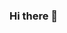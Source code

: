### Hi there 👋

<!--
**jaketamayo/jaketamayo** is a ✨ _special_ ✨ repository because its `README.md` (this file) appears on your GitHub profile.
https://img.shields.io/twitter/follow/hellojaketamayo?style=social

Here are some ideas to get you started:

- 🔭 I’m currently working on ...
- 🌱 I’m currently learning ...
- 👯 I’m looking to collaborate on ...
- 🤔 I’m looking for help with ...
- 💬 Ask me about ...
- 📫 How to reach me: ...
- 😄 Pronouns: ...
- ⚡ Fun fact: ...
-->
